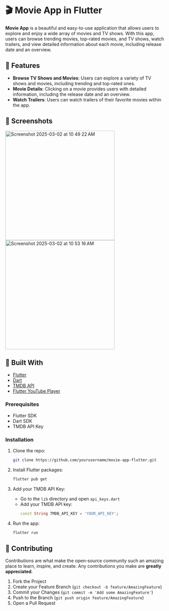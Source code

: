 
# 🎬 Movie App in Flutter

**Movie App** is a beautiful and easy-to-use application that allows users to explore and enjoy a wide array of movies and TV shows. With this app, users can browse trending movies, top-rated movies, and TV shows, watch trailers, and view detailed information about each movie, including release date and an overview.

## 🚀 Features

- **Browse TV Shows and Movies**: Users can explore a variety of TV shows and movies, including trending and top-rated ones.
- **Movie Details**: Clicking on a movie provides users with detailed information, including the release date and an overview.
- **Watch Trailers**: Users can watch trailers of their favorite movies within the app.

## 📸 Screenshots
<img width="343" alt="Screenshot 2025-03-02 at 10 49 22 AM" src="https://github.com/user-attachments/assets/92bd556e-5584-463a-a108-d09fe3083379" />

<img width="343" alt="Screenshot 2025-03-02 at 10 53 16 AM" src="https://github.com/user-attachments/assets/9c96e084-655e-47db-ac02-d09322ee1e04" />




## 🔧 Built With

- [Flutter](https://flutter.dev/)
- [Dart](https://dart.dev/)
- [TMDB API](https://www.themoviedb.org/documentation/api)
- [Flutter YouTube Player](https://pub.dev/packages/youtube_player_flutter)


### Prerequisites

- Flutter SDK
- Dart SDK
- TMDB API Key

### Installation

1. Clone the repo:
    ```sh
    git clone https://github.com/yourusername/movie-app-flutter.git
    ```
2. Install Flutter packages:
    ```sh
    flutter pub get
    ```
3. Add your TMDB API Key:
    - Go to the `lib` directory and open `api_keys.dart`
    - Add your TMDB API key:
        ```dart
        const String TMDB_API_KEY = 'YOUR_API_KEY';
        ```

4. Run the app:
    ```sh
    flutter run
    ```

## 🤝 Contributing

Contributions are what make the open-source community such an amazing place to learn, inspire, and create. Any contributions you make are **greatly appreciated**.

1. Fork the Project
2. Create your Feature Branch (`git checkout -b feature/AmazingFeature`)
3. Commit your Changes (`git commit -m 'Add some AmazingFeature'`)
4. Push to the Branch (`git push origin feature/AmazingFeature`)
5. Open a Pull Request



